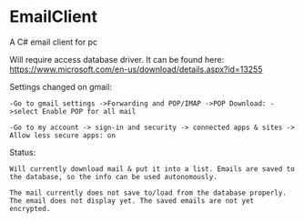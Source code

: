 # EmailClient

A C# email client for pc

Will require access database driver. It can be found here: https://www.microsoft.com/en-us/download/details.aspx?id=13255

Settings changed on gmail:

	-Go to gmail settings ->Forwarding and POP/IMAP ->POP Download: ->select Enable POP for all mail

	-Go to my account -> sign-in and security -> connected apps & sites -> Allow less secure apps: on

Status:

	Will currently download mail & put it into a list. Emails are saved to the database, so the info can be used autonomously.

	The mail currently does not save to/load from the database properly. The email does not display yet. The saved emails are not yet encrypted.
